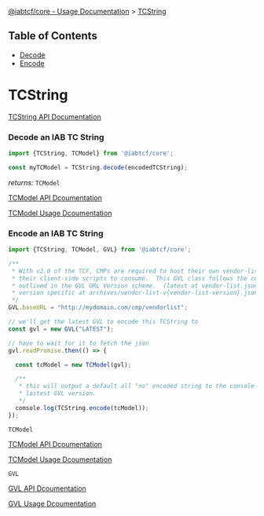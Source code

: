 [@iabtcf/core - Usage Documentation](README.md) > [TCString](tcstring.md)

## Table of Contents

- [Decode](#decode-an-iab-tc-string)
- [Encode](#encode-an-iab-tc-string)

# TCString

[TCString API Documentation](../api/classes/tcstring.md)

### Decode an IAB TC String

```typescript
import {TCString, TCModel} from '@iabtcf/core';

const myTCModel = TCString.decode(encodedTCString);

```
*returns:* `TCModel`

[TCModel API Dcoumentation](../api/classes/tcmodel.md)

[TCModel Usage Dcoumentation](tcmodel.md)

### Encode an IAB TC String

```typescript
import {TCString, TCModel, GVL} from '@iabtcf/core';

/**
 * With v2.0 of the TCF, CMPs are required to host their own vendor-list.json for
 * their client-side scripts to consume.  This GVL class follows the convention
 * outlined in the GVL URL Version scheme.  (latest at vendor-list.json and
 * version specific at archives/vendor-list-v{vendor-list-version}.json
 */
GVL.baseURL = "http://mydomain.com/cmp/vendorlist";

// we'll get the latest GVL to encode this TCString to
const gvl = new GVL("LATEST");

// have to wait for it to fetch the json
gvl.readPromise.then(() => {

  const tcModel = new TCModel(gvl);

  /**
   * this will output a default all "no" encoded string to the console at the
   * lastest GVL version.
   */
  comsole.log(TCString.encode(tcModel));
});
```

`TCModel`

[TCModel API Dcoumentation](../api/classes/tcmodel.md)

[TCModel Usage Dcoumentation](tcmodel.md)

`GVL`

[GVL API Dcoumentation](../api/classes/gvl.md)

[GVL Usage Dcoumentation](gvl.md)
